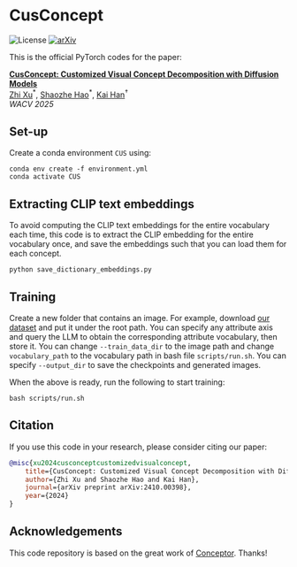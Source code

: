 # CusConcept
![License](https://img.shields.io/badge/license-MIT-lightgray)
[![arXiv](https://img.shields.io/badge/arXiv-2410.00398%20-b31b1b)](https://arxiv.org/abs/2410.00398)


This is the official PyTorch codes for the paper:  

[**CusConcept: Customized Visual Concept Decomposition with Diffusion Models**](https://arxiv.org/abs/2410.00398)  
<a href="https://www.linkedin.com/in/zhi-xu-cs/">Zhi Xu</a><sup>\*</sup>,
<a href="https://haoosz.github.io/">Shaozhe Hao</a><sup>\*</sup>,
<a href="https://www.kaihan.org/">Kai Han</a><sup>†</sup>  
*WACV 2025*
## Set-up
Create a conda environment `CUS` using:
```
conda env create -f environment.yml
conda activate CUS
```

## Extracting CLIP text embeddings

To avoid computing the CLIP text embeddings for the entire vocabulary each time, this code is to extract the CLIP embedding for the entire vocabulary once, and save the embeddings such that you can load them for each concept.

```
python save_dictionary_embeddings.py
```

## Training
Create a new folder that contains an image. For example, download [our dataset](https://drive.google.com/drive/folders/1XvPE-UOwkYM7gVVTj9PlcoTQPKKaRbLn?usp=drive_link) and put it under the root path. You can specify any attribute axis and query the LLM to obtain the corresponding attribute vocabulary, then store it. You can change `--train_data_dir` to the image path and change `vocabulary_path` to the vocabulary path in bash file `scripts/run.sh`. You can specify `--output_dir` to save the checkpoints and generated images. 

When the above is ready, run the following to start training:
```
bash scripts/run.sh
```

## Citation
If you use this code in your research, please consider citing our paper:
```bibtex
@misc{xu2024cusconceptcustomizedvisualconcept,
    title={CusConcept: Customized Visual Concept Decomposition with Diffusion Models}, 
    author={Zhi Xu and Shaozhe Hao and Kai Han},
    journal={arXiv preprint arXiv:2410.00398},
    year={2024}
}
```

## Acknowledgements
This code repository is based on the great work of [Conceptor](https://github.com/hila-chefer/Conceptor). Thanks!
